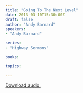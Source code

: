 ```yaml
---
title: "Going To The Next Level"
date: 2013-03-10T15:30:00Z
draft: false
author: "Andy Barnard"
speakers:
- "Andy Barnard"

series:
- "Highway Sermons"

books:

topics:

---
```

[Download audio.](https://s3.amazonaws.com/highway/sermons/2013_03/10_Going_To_The_Next_Level.mp3)